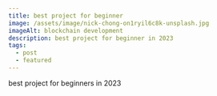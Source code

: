 ```yaml
---
title: best project for beginner
image: /assets/image/nick-chong-on1ryil6c8k-unsplash.jpg
imageAlt: blockchain development
description: best project for beginner in 2023
tags:
  - post
  - featured
---
```

b﻿est project for beginners in 2023